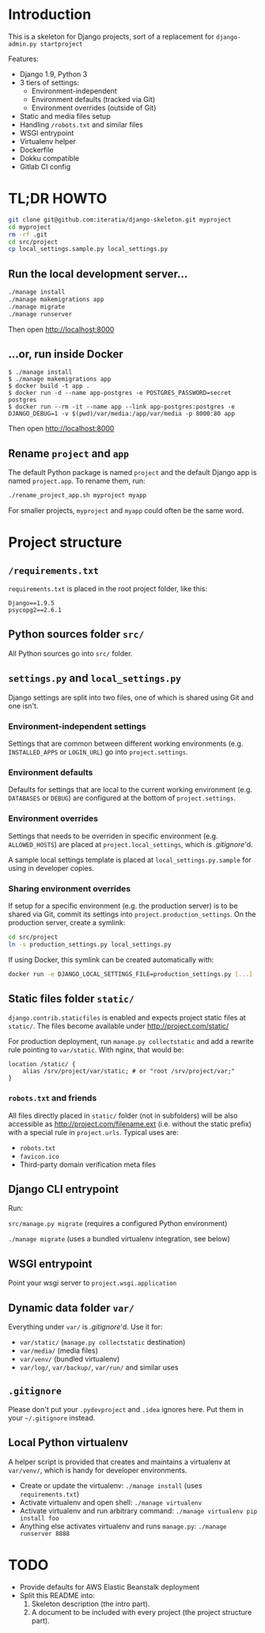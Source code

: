 # Introduction

This is a skeleton for Django projects, sort of a replacement for `django-admin.py startproject`

Features:

* Django 1.9, Python 3
* 3 tiers of settings:
	* Environment-independent
	* Environment defaults (tracked via Git)
	* Environment overrides (outside of Git)
* Static and media files setup
* Handling `/robots.txt` and similar files
* WSGI entrypoint
* Virtualenv helper
* Dockerfile
* Dokku compatible
* Gitlab CI config

# TL;DR HOWTO

```sh
git clone git@github.com:iteratia/django-skeleton.git myproject
cd myproject
rm -rf .git
cd src/project
cp local_settings.sample.py local_settings.py
```

## Run the local development server...

```sh
./manage install
./manage makemigrations app
./manage migrate
./manage runserver
```

Then open <http://localhost:8000>

## ...or, run inside Docker

```
$ ./manage install
$ ./manage makemigrations app
$ docker build -t app .
$ docker run -d --name app-postgres -e POSTGRES_PASSWORD=secret postgres
$ docker run --rm -it --name app --link app-postgres:postgres -e DJANGO_DEBUG=1 -v $(pwd)/var/media:/app/var/media -p 8000:80 app
```

Then open <http://localhost:8000>

## Rename `project` and `app`

The default Python package is named `project` and the default Django app is named `project.app`. To rename them, run:

```sh
./rename_project_app.sh myproject myapp
```

For smaller projects, `myproject` and `myapp` could often be the same word.

# Project structure

## `/requirements.txt`

`requirements.txt` is placed in the root project folder, like this:

```
Django==1.9.5
psycopg2==2.6.1
```

## Python sources folder `src/`

All Python sources go into `src/` folder.

## `settings.py` and `local_settings.py`

Django settings are split into two files, one of which is shared using Git and one isn't.

### Environment-independent settings

Settings that are common between different working environments (e.g. `INSTALLED_APPS` or `LOGIN_URL`) go into `project.settings`.

### Environment defaults

Defaults for settings that are local to the current working environment (e.g. `DATABASES` or `DEBUG`) are configured at the bottom of `project.settings`.

### Environment overrides

Settings that needs to be overriden in specific environment (e.g. `ALLOWED_HOSTS`) are placed at `project.local_settings`, which is *.gitignore*'d.

A sample local settings template is placed at `local_settings.py.sample` for using in developer copies.

### Sharing environment overrides

If setup for a specific environment (e.g. the production server) is to be shared via Git, commit its settings into `project.production_settings`. On the production server, create a symlink:

```bash
cd src/project
ln -s production_settings.py local_settings.py
```

If using Docker, this symlink can be created automatically with:

```bash
docker run -e DJANGO_LOCAL_SETTINGS_FILE=production_settings.py [...]
```

## Static files folder `static/`

`django.contrib.staticfiles` is enabled and expects project static files at `static/`. The files become available under <http://project.com/static/>

For production deployment, run `manage.py collectstatic` and add a rewrite rule pointing to `var/static`. With nginx, that would be:

```
location /static/ {
	alias /srv/project/var/static; # or "root /srv/project/var;"
}
```

### `robots.txt` and friends

All files directly placed in `static/` folder (not in subfolders) will be also accessible as <http://project.com/filename.ext> (i.e. without the static prefix) with a special rule in `project.urls`. Typical uses are:

* `robots.txt`
* `favicon.ico`
* Third-party domain verification meta files

## Django CLI entrypoint

Run:

`src/manage.py migrate` (requires a configured Python environment)

`./manage migrate` (uses a bundled virtualenv integration, see below)

## WSGI entrypoint

Point your wsgi server to `project.wsgi.application`

## Dynamic data folder `var/`

Everything under `var/` is *.gitignore*'d. Use it for:

* `var/static/` (`manage.py collectstatic` destination)
* `var/media/` (media files)
* `var/venv/` (bundled virtualenv)
* `var/log/`, `var/backup/`, `var/run/` and similar uses

## `.gitignore`

Please don't put your `.pydevproject` and `.idea` ignores here. Put them in your `~/.gitignore` instead.

## Local Python virtualenv

A helper script is provided that creates and maintains a virtualenv at `var/venv/`, which is handy for developer environments.

* Create or update the virtualenv: `./manage install` (uses `requirements.txt`)
* Activate virtualenv and open shell: `./manage virtualenv`
* Activate virtualenv and run arbitrary command: `./manage virtualenv pip install foo`
* Anything else activates virtualenv and runs `manage.py`: `./manage runserver 8888`

# TODO

* Provide defaults for AWS Elastic Beanstalk deployment
* Split this README into:
	1. Skeleton description (the intro part).
	2. A document to be included with every project (the project structure part).
